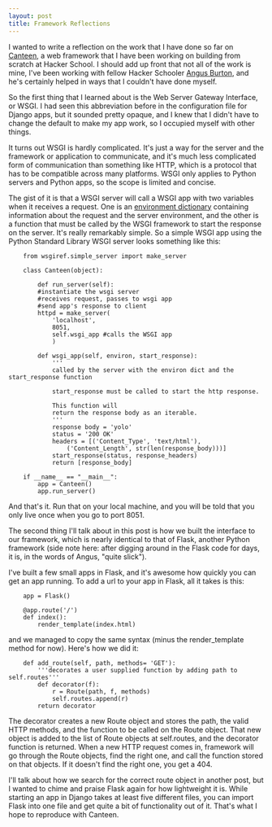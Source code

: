 ```yaml
---
layout: post
title: Framework Reflections
---
```


I wanted to write a reflection on the work that I have done so far on [Canteen][1], a web framework that I have been working on building from scratch at Hacker School.  I should add up front that not all of the work is mine, I've been working with fellow Hacker Schooler [Angus Burton][2], and he's certainly helped in ways that I couldn't have done myself.

[1]: https://github.com/swoopej/canteen "Canteen"
[2]: https://github.com/angusb "Angus Github"

So the first thing that I learned about is the Web Server Gateway Interface, or WSGI.  I had seen this abbreviation before in the configuration file for Django apps, but it sounded pretty opaque, and I knew that I didn't have to change the default to make my app work, so I occupied myself with other things.

It turns out WSGI is hardly complicated.  It's just a way for the server and the framework or application to communicate, and it's much less complicated form of communication than something like HTTP, which is a protocol that has to be compatible across many platforms.  WSGI only applies to Python servers and Python apps, so the scope is limited and concise.  

The gist of it is that a WSGI server will call a WSGI app with two variables when it receives a request.  One is an [environment dictionary][3] containing information about the request and the server environment, and the other is a function that must be called by the WSGI framework to start the response on the server.  It's really remarkably simple.  So a simple WSGI app using the Python Standard Library WSGI server looks something like this:

[3]: http://www.python.org/dev/peps/pep-0333/#environ-variables "#environ"

```
    from wsgiref.simple_server import make_server

    class Canteen(object):

        def run_server(self):
        #instantiate the wsgi server
        #receives request, passes to wsgi app
        #send app's response to client
        httpd = make_server(
            'localhost', 
            8051,
            self.wsgi_app #calls the WSGI app
            )

        def wsgi_app(self, environ, start_response):
            '''
            called by the server with the environ dict and the start_response function

            start_response must be called to start the http response.  

            This function will
            return the response body as an iterable.
            '''
            response body = 'yolo'
            status = '200 OK'
            headers = [('Content_Type', 'text/html'),
                ('Content_Length', str(len(response_body)))]
            start_response(status, response_headers)
            return [response_body]

    if __name__ == "__main__":
        app = Canteen()
        app.run_server()

```

And that's it.  Run that on your local machine, and you will be told that you only live once when you go to port 8051.

The second thing I'll talk about in this post is how we built the interface to our framework, which is nearly identical to that of Flask, another Python framework (side note here:  after digging around in the Flask code for days, it is, in the words of Angus, "quite slick").  

I've built a few small apps in Flask, and it's awesome how quickly you can get an app running.  To add a url to your app in Flask, all it takes is this:
```
    app = Flask()

    @app.route('/')
    def index():
    	render_template(index.html)
```

and we managed to copy the same syntax (minus the render_template method for now).  Here's how we did it:

```
    def add_route(self, path, methods= 'GET'):
        '''decorates a user supplied function by adding path to self.routes'''
        def decorator(f):
            r = Route(path, f, methods)
            self.routes.append(r)
        return decorator
``` 

The decorator creates a new Route object and stores the path, the valid HTTP methods, and the function to be called on the Route object.  That new object is added to the list of Route objects at self.routes, and the decorator function is returned.  When a new HTTP request comes in, framework will go through the Route objects, find the right one, and call the function stored on that objects.  If it doesn't find the right one, you get a 404.

I'll talk about how we search for the correct route object in another post, but I wanted to chime and praise Flask again for how lightweight it is.  While starting an app in Django takes at least five different files, you can import Flask into one file and get quite a bit of functionality out of it.  That's what I hope to reproduce with Canteen.